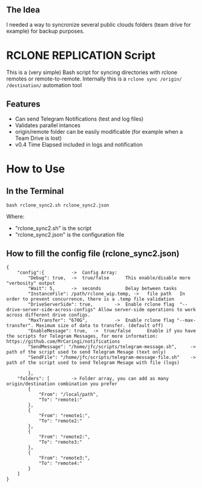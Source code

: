 ##   The Idea
I needed a way to syncronize several public clouds folders (team drive for example) for backup purposes.
# RCLONE REPLICATION Script
This is a (very simple) Bash script for syncing directories with rclone remotes or remote-to-remote.
Internally this is a `rclone sync /origin/ /destination/` automation tool
##  Features
- Can send Telegram Notifications (test and log files)
- Validates parallel intances
- origin/remote folder can be easily modificable (for example when a Team Drive is lost)
- v0.4  Time Elapsed included in logs and notification

# How to Use
##  In the Terminal
```
bash rclone_sync2.sh rclone_sync2.json
```
Where:
- "rclone_sync2.sh" is the script
- "rclone_sync2.json" is the configuration file

##  How to fill the config file (rclone_sync2.json)

```
{
    "config":{        	->	Config Array:
        "Debug": true,  ->	true/false      This enable/disable more "verbosity" output
        "Wait": 5,      -> 	seconds         Delay between tasks
        "InstanceFile": /path/rclone_wip.temp, -> 	file path   In order to prevent concurrence, there is a .temp file validation
        "DriveServerSide": true,        ->  Enable rclone flag  "--drive-server-side-across-configs" Allow server-side operations to work across different drive configs.
        "MaxTransfer": "670G",          ->  Enable rclone flag "--max-transfer". Maximum size of data to transfer. (default off)
        "EnableMessage": true,  ->  true/false      Enable if you have the scripts for Telegram Messages, for more information: https://github.com/MrCaringi/notifications
        "SendMessage": "/home/jfc/scripts/telegram-message.sh",     -> path of the script used to send Telegram Mesage (text only)
        "SendFile": "/home/jfc/scripts/telegram-message-file.sh"    -> path of the script used to send Telegram Mesage with file (logs)

        },
    "folders": [        -> Folder array, you can add as many origin/destination combination you prefer
        {
            "From": "/local/path",
            "To": "remote1:"
        },
        {
            "From": "remote1:",
            "To": "remote2:"
        },
        {
            "From": "remote2:",
            "To": "remote3:"
        },
        {
            "From": "remote3:",
            "To": "remote4:"
        }      
    ]
}

```
